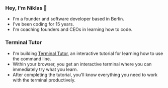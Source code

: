 ### Hey, I'm Niklas 👋

* I'm a founder and software developer based in Berlin.
* I've been coding for 15 years.
* I'm coaching founders and CEOs in learning how to code.

### Terminal Tutor

* I'm building [Terminal Tutor](https://www.terminaltutor.com), an interactive tutorial for learning how to use the command line.
* Within your browser, you get an interactive terminal where you can immediately try what you learn.
* After completing the tutorial, you'll know everything you need to work with the terminal productively.

<!--
**nikwen/nikwen** is a ✨ _special_ ✨ repository because its `README.md` (this file) appears on your GitHub profile.

Here are some ideas to get you started:

- 🔭 I’m currently working on ...
- 🌱 I’m currently learning ...
- 👯 I’m looking to collaborate on ...
- 🤔 I’m looking for help with ...
- 💬 Ask me about ...
- 📫 How to reach me: ...
- 😄 Pronouns: ...
- ⚡ Fun fact: ...
-->
